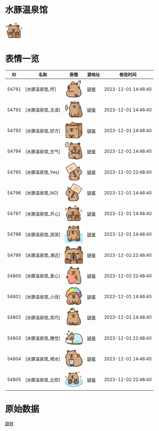 # 水豚温泉馆

<img src="./cover.png" height="60" alt="cover" />

# 表情一览

|ID|名称|表情|源地址|修改时间|
|----|----|----|----|----|
|54791|[水豚温泉馆_哼]|<img src="./pic/054791_%5B水豚温泉馆_哼%5D.png" height="60" alt="哼"/>|[链接](https://i0.hdslb.com/bfs/garb/63bbf7e54e84c7fe0ba81c5968c755ac380e4e69.png)|2023-12-01 14:46:40|
|54792|[水豚温泉馆_无语]|<img src="./pic/054792_%5B水豚温泉馆_无语%5D.png" height="60" alt="无语"/>|[链接](https://i0.hdslb.com/bfs/garb/d9ff04ebce80307fb64bc991f1addd8048743585.png)|2023-12-01 14:46:40|
|54793|[水豚温泉馆_好方]|<img src="./pic/054793_%5B水豚温泉馆_好方%5D.png" height="60" alt="好方"/>|[链接](https://i0.hdslb.com/bfs/garb/b01a3252d57efd2b37a8ab2d4a483b6d53103b02.png)|2023-12-01 14:46:40|
|54794|[水豚温泉馆_生气]|<img src="./pic/054794_%5B水豚温泉馆_生气%5D.png" height="60" alt="生气"/>|[链接](https://i0.hdslb.com/bfs/garb/99b0082253d6fef207c131fd4914da90f6fa1451.png)|2023-12-01 14:46:40|
|54795|[水豚温泉馆_Yes]|<img src="./pic/054795_%5B水豚温泉馆_Yes%5D.png" height="60" alt="Yes"/>|[链接](https://i0.hdslb.com/bfs/garb/cfaae2a3397000895f8818ce81eb4dc185ba4678.png)|2023-12-02 22:48:40|
|54796|[水豚温泉馆_NO]|<img src="./pic/054796_%5B水豚温泉馆_NO%5D.png" height="60" alt="NO"/>|[链接](https://i0.hdslb.com/bfs/garb/3e9622a5a1b15a94da2c119c6a556f278fc12559.png)|2023-12-01 14:46:40|
|54797|[水豚温泉馆_开心]|<img src="./pic/054797_%5B水豚温泉馆_开心%5D.png" height="60" alt="开心"/>|[链接](https://i0.hdslb.com/bfs/garb/393cf395621e4daaf71dcbd7d54235c67b88029a.png)|2023-12-01 14:46:40|
|54798|[水豚温泉馆_哭哭]|<img src="./pic/054798_%5B水豚温泉馆_哭哭%5D.png" height="60" alt="哭哭"/>|[链接](https://i0.hdslb.com/bfs/garb/43abeda896c44691f58cc48d992457b5e6525516.png)|2023-12-01 14:46:40|
|54799|[水豚温泉馆_凑近]|<img src="./pic/054799_%5B水豚温泉馆_凑近%5D.png" height="60" alt="凑近"/>|[链接](https://i0.hdslb.com/bfs/garb/daf04050a76ac5818d3e9068c8b25313bb8f5591.png)|2023-12-02 22:48:40|
|54800|[水豚温泉馆_爱心]|<img src="./pic/054800_%5B水豚温泉馆_爱心%5D.png" height="60" alt="爱心"/>|[链接](https://i0.hdslb.com/bfs/garb/48576f861bad802fa504c75d6bff3a5a25872175.png)|2023-12-02 22:48:40|
|54801|[水豚温泉馆_小丑]|<img src="./pic/054801_%5B水豚温泉馆_小丑%5D.png" height="60" alt="小丑"/>|[链接](https://i0.hdslb.com/bfs/garb/34ab25809d0ce7aef5a271a4c0f3a22daf2723a4.png)|2023-12-01 14:46:40|
|54802|[水豚温泉馆_乖巧]|<img src="./pic/054802_%5B水豚温泉馆_乖巧%5D.png" height="60" alt="乖巧"/>|[链接](https://i0.hdslb.com/bfs/garb/77f87c38573bbd2c4484733af5076583ac336a14.png)|2023-12-01 14:48:40|
|54803|[水豚温泉馆_睡觉]|<img src="./pic/054803_%5B水豚温泉馆_睡觉%5D.png" height="60" alt="睡觉"/>|[链接](https://i0.hdslb.com/bfs/garb/9a988b9d2bf99ee77a0d3bc0c3df0ed99db5d27e.png)|2023-12-01 22:48:40|
|54804|[水豚温泉馆_喝水]|<img src="./pic/054804_%5B水豚温泉馆_喝水%5D.png" height="60" alt="喝水"/>|[链接](https://i0.hdslb.com/bfs/garb/10170d916bdd180ad8dd96fd4f670d84c8b44e8a.png)|2023-12-01 14:46:40|
|54805|[水豚温泉馆_比耶]|<img src="./pic/054805_%5B水豚温泉馆_比耶%5D.png" height="60" alt="比耶"/>|[链接](https://i0.hdslb.com/bfs/garb/0f70fddd30f954493f58dfe43a2d97b1f0467838.png)|2023-12-02 22:48:40|

# 原始数据

[跳转](./raw.json)

